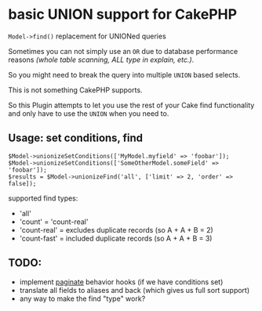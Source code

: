 # basic UNION support for CakePHP

`Model->find()` replacement for UNIONed queries

Sometimes you can not simply use an `OR` due to database performance reasons
*(whole table scanning, ALL type in explain, etc.)*.

So you might need to break the query into multiple `UNION` based selects.

This is not something CakePHP supports.

So this Plugin attempts to let you use the rest of your Cake find
functionality and only have to use the `UNION` when you need to.

## Usage: set conditions, find

```
$Model->unionizeSetConditions(['MyModel.myfield' => 'foobar']);
$Model->unionizeSetConditions(['SomeOtherModel.someField' => 'foobar']);
$results = $Model->unionizeFind('all', ['limit' => 2, 'order' => false]);
```

supported find types:

* 'all'
* 'count' = 'count-real'
* 'count-real' = excludes duplicate records (so A + A + B = 2)
* 'count-fast' = included duplicate records (so A + A + B = 3)

## TODO:

* implement
  [paginate](http://book.cakephp.org/2.0/en/core-libraries/components/pagination.html)
  behavior hooks (if we have conditions set)
* translate all fields to aliases and back (which gives us full sort support)
* any way to make the find "type" work?
